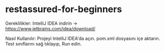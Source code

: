 # restassured-for-beginners

Gereklilikler:
IntelliJ IDEA indirin -> https://www.jetbrains.com/idea/download/

Nasıl Kullanılır:
Projeyi IntelliJ IDEA'da açın.
pom.xml dosyasını içe aktarın.
Test sınıflarını sağ tıklayıp, Run edin.

